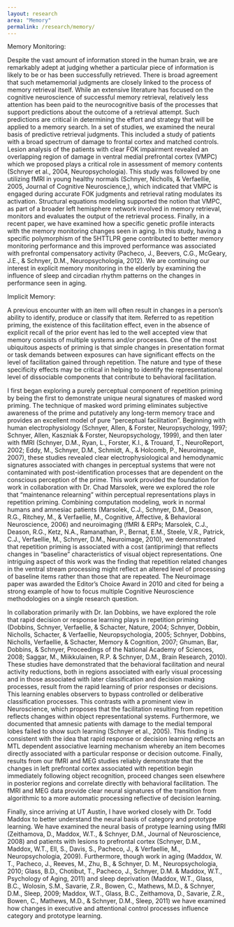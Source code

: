 ```yaml
---
layout: research
area: "Memory"
permalink: /research/memory/
---
```


Memory Monitoring:

Despite the vast amount of information stored in the human brain, we are remarkably adept at judging whether a particular piece of information is likely to be or has been successfully retrieved. There is broad agreement that such metamemorial judgments are closely linked to the process of memory retrieval itself. While an extensive literature has focused on the cognitive neuroscience of successful memory retrieval, relatively less attention has been paid to the neurocognitive basis of the processes that support predictions about the outcome of a retrieval attempt. Such predictions are critical in determining the effort and strategy that will be applied to a memory search. In a set of studies, we examined the neural basis of predictive retrieval judgments. This included a study of patients with a broad spectrum of damage to frontal cortex and matched controls. Lesion analysis of the patients with clear FOK impairment revealed an overlapping region of damage in ventral medial prefrontal cortex (VMPC) which we proposed plays a critical role in assessment of memory contents (Schnyer et al., 2004, Neuropsychologia). This study was followed by one utilizing fMRI in young healthy normals (Schnyer, Nicholls, & Verfaellie, 2005, Journal of Cognitive Neuroscience,), which indicated that VMPC is engaged during accurate FOK judgments and retrieval rating modulates its activation. Structural equations modeling supported the notion that VMPC, as part of a broader left hemisphere network involved in memory retrieval, monitors and evaluates the output of the retrieval process. Finally, in a recent paper, we have examined how a specific genetic profile interacts with the memory monitoring changes seen in aging. In this study, having a specific polymorphism of the 5HTTLPR gene contributed to better memory monitoring performance and this improved performance was associated with prefrontal compensatory activity (Pacheco, J., Beevers, C.G., McGeary, J.E., & Schnyer, D.M., Neuropsychologia, 2012). We are continuing our interest in explicit memory monitoring in the elderly by examining the influence of sleep and circadian rhythm patterns on the changes in performance seen in aging.

Implicit Memory:

A previous encounter with an item will often result in changes in a person’s ability to identify, produce or classify that item. Referred to as repetition priming, the existence of this facilitation effect, even in the absence of explicit recall of the prior event has led to the well accepted view that memory consists of multiple systems and/or processes. One of the most ubiquitous aspects of priming is that simple changes in presentation format or task demands between exposures can have significant effects on the level of facilitation gained through repetition. The nature and type of these specificity effects may be critical in helping to identify the representational level of dissociable components that contribute to behavioral facilitation.

I first began exploring a purely perceptual component of repetition priming by being the first to demonstrate unique neural signatures of masked word priming. The technique of masked word priming eliminates subjective awareness of the prime and putatively any long-term memory trace and provides an excellent model of pure “perceptual facilitation”.  Beginning with human electrophysiology (Schnyer, Allen, & Forster, Neuropsychology, 1997; Schnyer, Allen, Kaszniak & Forster, Neuropsychology, 1999), and then later with fMRI (Schnyer, D.M., Ryan, L., Forster, K.I., & Trouard, T., NeuroReport, 2002; Eddy, M., Schnyer, D.M., Schmidt, A., & Holcomb, P., Neuroimage, 2007), these studies revealed clear electrophysiological and hemodynamic signatures associated with changes in perceptual systems that were not contaminated with post-identification processes that are dependent on the conscious perception of the prime. This work provided the foundation for work in collaboration with Dr. Chad Marsolek, were we explored the role that “maintenance relearning” within perceptual representations plays in repetition priming. Combining computation modeling, work in normal humans and amnesiac patients (Marsolek, C.J., Schnyer, D.M., Deason, R.G., Ritchey, M., & Verfaellie, M., Cognitive, Affective, & Behavioral Neuroscience, 2006) and neuroimaging (fMRI & ERPs; Marsolek, C.J., Deason, R.G., Ketz, N.A., Ramanathan, P., Bernat, E.M., Steele, V.R., Patrick, C.J., Verfaellie, M., Schnyer, D.M., Neuroimage, 2010), we demonstrated that repetition priming is associated with a cost (antipriming) that reflects changes in “baseline” characteristics of visual object representations. One intriguing aspect of this work was the finding that repetition related changes in the ventral stream processing might reflect an altered level of processing of baseline items rather than those that are repeated. The Neuroimage paper was awarded the Editor’s Choice Award in 2010 and cited for being a strong example of how to focus multiple Cognitive Neuroscience methodologies on a single research question.

In collaboration primarily with Dr. Ian Dobbins, we have explored the role that rapid decision or response learning plays in repetition priming (Dobbins, Schnyer, Verfaellie, & Schacter, Nature, 2004; Schnyer, Dobbin, Nicholls, Schacter, & Verfaellie, Neuropsychologia, 2005; Schnyer, Dobbins, Nicholls, Verfaellie, & Schacter, Memory & Cognition, 2007; Ghuman, Bar, Dobbins, & Schnyer, Proceedings of the National Academy of Sciences, 2008; Saggar, M., Miikkulainen, R.P. & Schnyer, D.M., Brain Research, 2010). These studies have demonstrated that the behavioral facilitation and neural activity reductions, both in regions associated with early visual processing and in those associated with later classification and decision making processes, result from the rapid learning of prior responses or decisions. This learning enables observers to bypass controlled or deliberative classification processes. This contrasts with a prominent view in Neuroscience, which proposes that the facilitation resulting from repetition reflects changes within object representational systems. Furthermore, we documented that amnesic patients with damage to the medial temporal lobes failed to show such learning (Schnyer et al., 2005). This finding is consistent with the idea that rapid response or decision learning reflects an MTL dependent associative learning mechanism whereby an item becomes directly associated with a particular response or decision outcome. Finally, results from our fMRI and MEG studies reliably demonstrate that the changes in left prefrontal cortex associated with repetition begin immediately following object recognition, proceed changes seen elsewhere in posterior regions and correlate directly with behavioral facilitation. The fMRI and MEG data provide clear neural signatures of the transition from algorithmic to a more automatic processing reflective of decision learning.

Finally, since arriving at UT Austin, I have worked closely with Dr. Todd Maddox to better understand the neural basis of category and prototype learning. We have examined the neural basis of protype learning using fMRI (Zeithamova, D., Maddox, W.T., & Schnyer, D.M., Journal of Neuroscience, 2008) and patients with lesions to prefrontal cortex (Schnyer, D.M., Maddox, W.T., Ell, S., Davis, S., Pacheco, J., & Verfaellie, M., Neuropsychologia, 2009). Furthermore, though work in aging (Maddox, W. T., Pacheco, J., Reeves, M., Zhu, B., & Schnyer, D. M., Neuropsychologia, 2010; Glass, B.D., Chotibut, T., Pacheco, J., Schnyer, D.M. & Maddox, W.T., Psychology of Aging, 2011) and sleep deprivation (Maddox, W.T.,  Glass, B.C., Wolosin, S.M., Savarie, Z.R., Bowen, C., Mathews, M.D., & Schnyer, D.M., Sleep, 2009; Maddox, W.T.,  Glass, B.C., Zeithamova, D., Savarie, Z.R., Bowen, C., Mathews, M.D., & Schnyer, D.M., Sleep, 2011) we have examined how changes in executive and attentional control processes influence category and prototype learning.